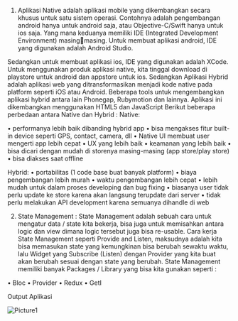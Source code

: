1. Aplikasi Native adalah aplikasi mobile yang dikembangkan secara khusus untuk satu sistem operasi. 
Contohnya adalah pengembangan android hanya untuk android saja, atau Objective-C/Swift hanya 
untuk ios saja. Yang mana keduanya memiliki IDE (Integrated Development Environment) masingmasing. Untuk membuat aplikasi android, IDE yang digunakan adalah Android Studio. 

Sedangkan untuk membuat aplikasi ios, IDE yang digunakan adalah XCode. Untuk menggunakan produk aplikasi 
native, kita tinggal download di playstore untuk android dan appstore untuk ios.
Sedangkan Aplikasi Hybrid adalah aplikasi web yang ditransformasikan menjadi kode native pada 
platform seperti iOS atau Android. Beberapa tools untuk mengembangkan aplikasi hybrid antara lain 
Phonegap, Rubymotion dan lainnya. Aplikasi ini dikembangkan menggunakan HTML5 dan JavaScript
Berikut beberapa perbedaan antara Native dan Hybrid : 
Native:

• performanya lebih baik dibanding hybrid app
• bisa mengakses fitur built-in device seperti GPS, contact, camera, dll
• Native UI membuat user mengerti app lebih cepat
• UX yang lebih baik
• keamanan yang lebih baik
• bisa dicari dengan mudah di storenya masing-masing (app store/play store)
• bisa diakses saat offline

Hybrid:
• portabilitas (1 code base buat banyak platform)
• biaya pengembangan lebih murah
• waktu pengembangan lebih cepat
• lebih mudah untuk dalam proses developing dan bug fixing
• biasanya user tidak perlu update ke store karena akan langsung terupdate dari server
• tidak perlu melakukan API development karena semuanya dihandle di web


2. State Management : 
State Management adalah sebuah cara untuk mengatur data / state kita bekerja, bisa juga untuk 
memisahkan antara logic dan view dimana logic tersebut juga bisa re-usable.
Cara kerja State Management seperti Provide and Listen, maksudnya adalah kita bisa memasukan 
state yang kemungkinan bisa berubah sewaktu waktu, lalu Widget yang Subscribe (Listen) dengan 
Provider yang kita buat akan berubah sesuai dengan state yang berubah.
State Management memiliki banyak Packages / Library yang bisa kita gunakan seperti :

• Bloc
• Provider
• Redux
• GetI

Output Aplikasi

![Picture1](https://user-images.githubusercontent.com/6907446/137594490-468e93c7-d7ce-417a-8b91-797023ea34df.png)


